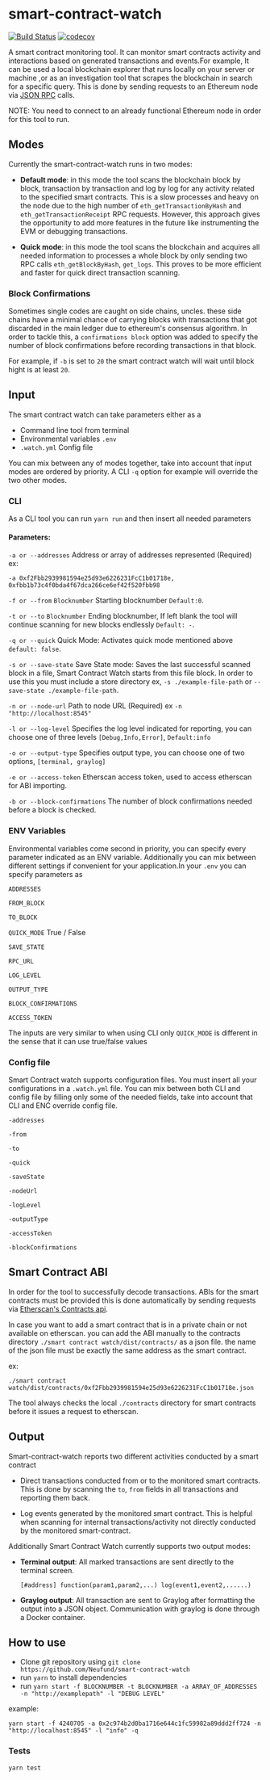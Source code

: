 # smart-contract-watch
[![Build Status](https://travis-ci.org/Neufund/smart-contract-watch.svg?branch=master)](https://travis-ci.org/Neufund/smart-contract-watch) [![codecov](https://codecov.io/gh/Neufund/smart-contract-watch/branch/master/graph/badge.svg)](https://codecov.io/gh/Neufund/smart-contract-watch)

A smart contract monitoring tool. It can monitor smart contracts activity and interactions based on generated transactions and events.For example, It can be used a local blockchain explorer that runs locally on your server or machine ,or as an investigation tool that scrapes the blockchain in search for a specific query. This is done by sending requests to an Ethereum node via [JSON RPC](https://github.com/ethereum/wiki/wiki/JSON-RPC) calls.

NOTE: You need to connect to an already functional Ethereum node in order for this tool to run.
## Modes

Currently the smart-contract-watch runs in two modes:

- **Default mode**: in this mode the tool scans the blockchain block by block, transaction by transaction and log by log for any activity related to the specified smart contracts. This is a slow processes and heavy on the node due to the high number of `eth_getTransactionByHash` and `eth_getTransactionReceipt` RPC requests. However, this approach gives the opportunity to add more features in the future like instrumenting the EVM or debugging transactions.

- **Quick mode**: in this mode the tool scans the blockchain and acquires all needed information to processes a whole block by only sending two RPC calls `eth_getBlockByHash`, `get_logs`. This proves to be more efficient and faster for quick direct transaction scanning.

### Block Confirmations
Sometimes single codes are caught on side chains, uncles. these side chains have a minimal chance of carrying blocks with transactions that got discarded in the main ledger due to ethereum's consensus algorithm. In order to tackle this, a `confirmations block` option was added to specify the number of block confirmations before recording transactions in that block.

For example, if `-b` is set to `20` the smart contract watch will wait until block hight is at least `20`.  

## Input
The smart contract watch can take parameters either as a
  - Command line tool from terminal
  - Environmental variables `.env`
  - `.watch.yml` Config file
  
You can mix between any of modes together, take into account that input modes are ordered by priority. A CLI `-q` option for example will override the two other modes.
### CLI
As a CLI tool you can run
`yarn run` and then insert all needed parameters
#### Parameters:
`-a or --addresses` Address or array of addresses represented (Required) ex:

`-a 0xf2Fbb2939981594e25d93e6226231FcC1b01718e, 0xfbb1b73c4f0bda4f67dca266ce6ef42f520fbb98`

`-f or --from` `Blocknumber` Starting blocknumber `Default:0`.

`-t or --to` `Blocknumber` Ending blocknumber, If left blank the tool will continue scanning for new blocks endlessly `Default: -`.

`-q or --quick` Quick Mode: Activates quick mode mentioned above `default: false`.

`-s or --save-state` Save State mode: Saves the last successful scanned block in a file, Smart Contract Watch starts from this file block. In order to use this you must include a store directory
ex, `-s ./example-file-path` or `--save-state ./example-file-path`.

`-n or --node-url` Path to node URL (Required) ex `-n "http://localhost:8545"`

`-l or --log-level` Specifies the log level indicated for reporting, you can choose one of three levels `[Debug,Info,Error]`, `Default:info`

`-o or --output-type` Specifies output type, you can choose one of two options,
`[terminal, graylog]`

`-e or --access-token` Etherscan access token, used to access etherscan for ABI importing. 

`-b or --block-confirmations` The number of block confirmations needed before a block is checked.

### ENV Variables 
Environmental variables come second in priority, you can specify every parameter indicated as an ENV variable. Additionally you can mix between different settings if convenient for your application.In your `.env` you can specify parameters as

`ADDRESSES`

`FROM_BLOCK` 

`TO_BLOCK`

`QUICK_MODE` True / False

`SAVE_STATE`

`RPC_URL`

`LOG_LEVEL`

`OUTPUT_TYPE`

`BLOCK_CONFIRMATIONS`

`ACCESS_TOKEN`

The inputs are very similar to when using CLI only `QUICK_MODE` is different in the sense that it can use true/false values

### Config file
Smart Contract watch supports configuration files. You must insert all your configurations in a `.watch.yml` file. You can mix between both CLI and config file by filling only some of the needed fields, take into account that CLI and ENC override config file.

`-addresses`

`-from`

`-to`

`-quick`

`-saveState`

`-nodeUrl`

`-logLevel`

`-outputType`

`-accessToken`

`-blockConfirmations`

## Smart Contract ABI
In order for the tool to successfully decode transactions. ABIs for the smart contracts must be provided this is done automatically by sending requests via [Etherscan's Contracts api](https://etherscan.io/apis#contracts). 

In case you want to add a smart contract that is in a private chain or not available on etherscan. you can add the ABI manually to the contracts directory `./smart contract watch/dist/contracts/` as a json file. the name of the json file must be exactly the same address as the smart contract. 

ex:

`./smart contract watch/dist/contracts/0xf2Fbb2939981594e25d93e6226231FcC1b01718e.json`

The tool always checks the local `./contracts` directory for smart contracts before it issues a request to etherscan. 

## Output
Smart-contract-watch reports two different activities conducted by a smart contract
- Direct transactions conducted from or to the monitored smart contracts. This is done by scanning the `to`, `from` fields in all transactions and reporting them back.

- Log events generated by the monitored smart contract. This is helpful when scanning for internal transactions/activity not directly conducted by the monitored smart-contract.

Additionally Smart Contract Watch currently supports two output modes:
- **Terminal output**: All marked transactions are sent directly to the terminal screen.

  `[#address] function(param1,param2,...) log(event1,event2,......)`
- **Graylog output**: All transaction are sent to Graylog after   formatting the output into a JSON object. Communication with graylog is done through a Docker container.


## How to use
- Clone git repository using 
 `git clone https://github.com/Neufund/smart-contract-watch`
- run `yarn` to install dependencies
- run `yarn start -f BLOCKNUMBER -t BLOCKNUMBER -a ARRAY_OF_ADDRESSES -n "http://examplepath" -l "DEBUG LEVEL"`

example:

  `yarn start -f 4240705 -a 0x2c974b2d0ba1716e644c1fc59982a89ddd2ff724 -n "http://localhost:8545" -l "info" -q`

### Tests
`yarn test`
